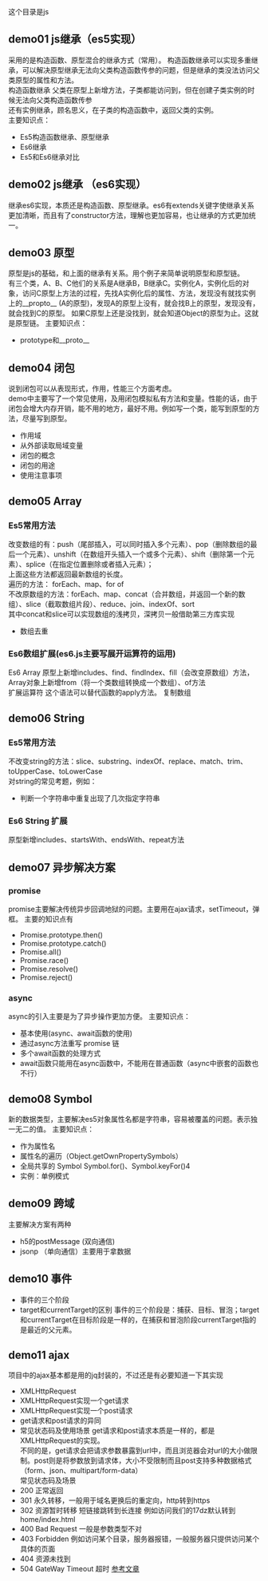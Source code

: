 这个目录是js

## demo01 js继承（es5实现）
采用的是构造函数、原型混合的继承方式（常用）。
构造函数继承可以实现多重继承，可以解决原型继承无法向父类构造函数传参的问题，但是继承的类没法访问父类原型的属性和方法。  
构造函数继承 父类在原型上新增方法，子类都能访问到，但在创建子类实例的时候无法向父类构造函数传参  
还有实例继承，顾名思义，在子类的构造函数中，返回父类的实例。  
主要知识点：
- Es5构造函数继承、原型继承
- Es6继承
- Es5和Es6继承对比

## demo02 js继承 （es6实现）
继承es6实现，本质还是构造函数、原型继承。es6有extends关键字使继承关系更加清晰，而且有了constructor方法，理解也更加容易，也让继承的方式更加统一。

## demo03 原型
原型是js的基础，和上面的继承有关系。用个例子来简单说明原型和原型链。  
有三个类，A、B、C他们的关系是A继承B，B继承C。实例化A，实例化后的对象，访问C原型上方法的过程，先找A实例化后的属性、方法，发现没有就找实例上的__propto__ (A的原型)，发现A的原型上没有，就会找B上的原型，发现没有，就会找到C的原型。  如果C原型上还是没找到，就会知道Object的原型为止。这就是原型链。
主要知识点：
- prototype和__proto__ 

## demo04 闭包
说到闭包可以从表现形式，作用，性能三个方面考虑。  
demo中主要写了一个常见使用，及用闭包模拟私有方法和变量。性能的话，由于闭包会增大内存开销，能不用的地方，最好不用。例如写一个类，能写到原型的方法，尽量写到原型。  
- 作用域
- 从外部读取局域变量
- 闭包的概念
- 闭包的用途
- 使用注意事项

## demo05 Array
### Es5常用方法 
改变数组的有：push（尾部插入，可以同时插入多个元素）、pop（删除数组的最后一个元素）、unshift（在数组开头插入一个或多个元素）、shift（删除第一个元素）、splice（在指定位置删除或者插入元素）；  
上面这些方法都返回最新数组的长度。  
遍历的方法： forEach、map、for of  
不改原数组的方法：forEach、map、concat（合并数组，并返回一个新的数组）、slice（截取数组片段）、reduce、join、indexOf、sort  
其中concat和slice可以实现数组的浅拷贝，深拷贝一般借助第三方库实现
- 数组去重
### Es6数组扩展(es6.js主要写展开运算符的运用)
Es6 Array 原型上新增includes、find、findIndex、fill（会改变原数组）方法，Array对象上新增from（将一个类数组转换成一个数组）、of方法   
扩展运算符
这个语法可以替代函数的apply方法。
复制数组

## demo06 String
### Es5常用方法
不改变string的方法：slice、substring、indexOf、replace、match、trim、toUpperCase、toLowerCase  
对string的常见考题，例如：
- 判断一个字符串中重复出现了几次指定字符串

### Es6 String 扩展
原型新增includes、startsWith、endsWith、repeat方法


## demo07 异步解决方案
### promise
promise主要解决传统异步回调地狱的问题。主要用在ajax请求，setTimeout，弹框。
主要的知识点有
- Promise.prototype.then()
- Promise.prototype.catch()
- Promise.all()
- Promise.race()
- Promise.resolve()
- Promise.reject()

### async
async的引入主要是为了异步操作更加方便。
主要知识点：
- 基本使用(async、await函数的使用)
- 通过async方法重写 promise 链
- 多个await函数的处理方式
- await函数只能用在async函数中，不能用在普通函数（async中嵌套的函数也不行）

## demo08 Symbol
新的数据类型，主要解决es5对象属性名都是字符串，容易被覆盖的问题。表示独一无二的值。
主要知识点：
- 作为属性名
- 属性名的遍历（Object.getOwnPropertySymbols）
- 全局共享的 Symbol Symbol.for()、Symbol.keyFor()4
- 实例：单例模式

## demo09 跨域
主要解决方案有两种
- h5的postMessage (双向通信)
- jsonp （单向通信）主要用于拿数据

## demo10 事件
- 事件的三个阶段
- target和currentTarget的区别
事件的三个阶段是：捕获、目标、冒泡；target和currentTarget在目标阶段是一样的，在捕获和冒泡阶段currentTarget指的是最近的父元素。

## demo11 ajax
项目中的ajax基本都是用的jq封装的，不过还是有必要知道一下其实现
- XMLHttpRequest
- XMLHttpRequest实现一个get请求
- XMLHttpRequest实现一个post请求
- get请求和post请求的异同
- 常见状态码及使用场景
get请求和post请求本质是一样的，都是XMLHttpRequest的实现。  
不同的是，get请求会把请求参数暴露到url中，而且浏览器会对url的大小做限制。post则是将参数放到请求体，大小不受限制而且post支持多种数据格式（form、json、multipart/form-data）  
常见状态码及场景
- 200 正常返回
- 301 永久转移，一般用于域名更换后的重定向，http转到https
- 302 资源暂时转移 短链接跳转到长连接 例如访问我们的17dz默认转到home/index.html
- 400 Bad Request 一般是参数类型不对
- 403 Forbidden 例如访问某个目录，服务器报错，一般服务器只提供访问某个具体的页面
- 404 资源未找到
- 504 GateWay Timeout 超时
[参考文章](https://juejin.im/post/5a757d2f5188254e5c6c404a)


